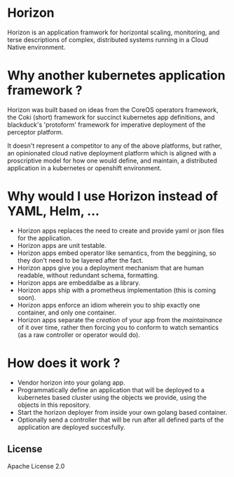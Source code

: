 # Horizon

Horizon is an application framwork for horizontal scaling, monitoring, and terse descriptions of complex, distributed systems running in a Cloud Native environment.

# Why another kubernetes application framework ? 

Horizon was built based on ideas from the CoreOS operators framework, the Coki (short) framework for succinct kubernetes app definitions, and blackduck's 'protoform' framework for imperative deployment of the perceptor platform.

It doesn't represent a competitor to any of the above platforms, but rather, an opinionated cloud native deployment platform which is aligned with a proscriptive model for how one would define, and maintain, a distributed application in a kubernetes or openshift environment.

# Why would I use Horizon instead of YAML, Helm, ...

- Horizon apps replaces the need to create and provide yaml or json files for the application.   
- Horizon apps are unit testable.
- Horizon apps embed operator like semantics, from the beggining, so they don't need to be layered after the fact.
- Horizon apps give you a deployment mechanism that are human readable, without redundant schema, formatting.
- Horizon apps are embeddalbe as a library.
- Horizon apps ship with a prometheus implementation (this is coming soon).
- Horizon apps enforce an idiom wherein you to ship exactly one container, and only one container.
- Horizon apps separate the *creation* of your app from the *maintainance* of it over time, rather then forcing you to conform to watch semantics (as a raw controller or operator would do).

# How does it work ?

- Vendor horizon into your golang app.
- Programmatically define an application that will be deployed to a kubernetes based cluster using the objects we provide, using the objects in this repository.  
- Start the horizon deployer from inside your own golang based container.
- Optionally send a controller that will be run after all defined parts of the application are deployed succesfully.

## License

Apache License 2.0
